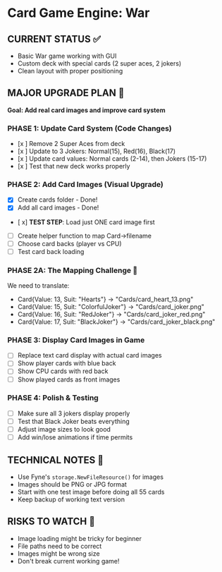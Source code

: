 # Card Game Engine: War

## CURRENT STATUS ✅
- Basic War game working with GUI
- Custom deck with special cards (2 super aces, 2 jokers)
- Clean layout with proper positioning

## MAJOR UPGRADE PLAN 🎯
**Goal: Add real card images and improve card system**

### PHASE 1: Update Card System (Code Changes)
- [x ] Remove 2 Super Aces from deck
- [x ] Update to 3 Jokers: Normal(15), Red(16), Black(17)
- [x ] Update card values: Normal cards (2-14), then Jokers (15-17)
- [x ] Test that new deck works properly

### PHASE 2: Add Card Images (Visual Upgrade)
- [x] Create cards folder - Done!
- [x] Add all card images - Done!
- [ x] **TEST STEP**: Load just ONE card image first
- [ ] Create helper function to map Card→filename
- [ ] Choose card backs (player vs CPU)
- [ ] Test card back loading

### PHASE 2A: The Mapping Challenge 🧩
We need to translate:
- Card{Value: 13, Suit: "Hearts"} → "Cards/card_heart_13.png"
- Card{Value: 15, Suit: "ColorfulJoker"} → "Cards/card_joker.png"
- Card{Value: 16, Suit: "RedJoker"} → "Cards/card_joker_red.png"
- Card{Value: 17, Suit: "BlackJoker"} → "Cards/card_joker_black.png"


### PHASE 3: Display Card Images in Game
- [ ] Replace text card display with actual card images
- [ ] Show player cards with blue back
- [ ] Show CPU cards with red back
- [ ] Show played cards as front images

### PHASE 4: Polish & Testing
- [ ] Make sure all 3 jokers display properly
- [ ] Test that Black Joker beats everything
- [ ] Adjust image sizes to look good
- [ ] Add win/lose animations if time permits

## TECHNICAL NOTES 📝
- Use Fyne's `storage.NewFileResource()` for images
- Images should be PNG or JPG format
- Start with one test image before doing all 55 cards
- Keep backup of working text version

## RISKS TO WATCH 🚨
- Image loading might be tricky for beginner
- File paths need to be correct
- Images might be wrong size
- Don't break current working game!
